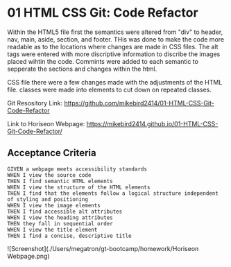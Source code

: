 # 01 HTML CSS Git: Code Refactor

Within the HTML5 file first the semantics were altered from "div" to header, nav, main, aside, section, and footer. THis was done to make the code more readable as to the locations where changes are made in CSS files. The alt tags were entered with more discriptive information to discribe the images placed wihtin the code. Commints were added to each semantic to sepperate the sections and changes within the html.

CSS file there were a few changes made with the adjustments of the HTML file. classes were made into elements to cut down on repeated classes. 

Git Resository Link: https://github.com/mikebird2414/01-HTML-CSS-Git-Code-Refactor

Link to Horiseon Webpage: https://mikebird2414.github.io/01-HTML-CSS-Git-Code-Refactor/

## Acceptance Criteria

```
GIVEN a webpage meets accessibility standards
WHEN I view the source code
THEN I find semantic HTML elements
WHEN I view the structure of the HTML elements
THEN I find that the elements follow a logical structure independent of styling and positioning
WHEN I view the image elements
THEN I find accessible alt attributes
WHEN I view the heading attributes
THEN they fall in sequential order
WHEN I view the title element
THEN I find a concise, descriptive title
```

![Screenshot](./Users/megatron/gt-bootcamp/homework/Horiseon Webpage.png)